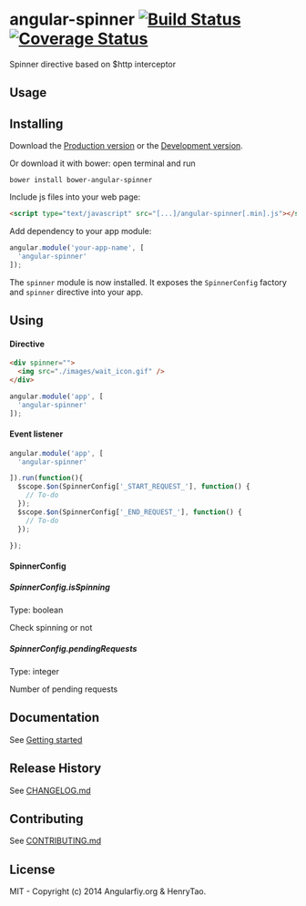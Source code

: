 angular-spinner [![Build Status](https://travis-ci.org/angularifyjs/angular-spinner.svg?branch=master)](https://travis-ci.org/angularifyjs/angular-spinner) [![Coverage Status](https://img.shields.io/coveralls/angularifyjs/angular-spinner.svg)](https://coveralls.io/r/angularifyjs/angular-spinner?branch=master)
===============

Spinner directive based on $http interceptor


Usage
---------

## Installing

Download the [Production version](https://raw.githubusercontent.com/angularifyjs/bower-angular-spinner/master/spinner.min.js) or the [Development version](https://raw.githubusercontent.com/angularifyjs/bower-angular-spinner/master/spinner.js).

Or download it with bower: open terminal and run

```
bower install bower-angular-spinner
```

Include js files into your web page:

```html
<script type="text/javascript" src="[...]/angular-spinner[.min].js"></script>
```

Add dependency to your app module:

```javascript
angular.module('your-app-name', [
  'angular-spinner'
]);
```

The `spinner` module is now installed. It exposes the `SpinnerConfig` factory and `spinner` directive into your app.


## Using

#### Directive

```html
<div spinner="">
  <img src="./images/wait_icon.gif" />
</div>
```

```javascript
angular.module('app', [
  'angular-spinner'
]);
```

#### Event listener

```javascript
angular.module('app', [
  'angular-spinner'

]).run(function(){
  $scope.$on(SpinnerConfig['_START_REQUEST_'], function() {
    // To-do
  });
  $scope.$on(SpinnerConfig['_END_REQUEST_'], function() {
    // To-do
  });

});
```

#### SpinnerConfig

##### SpinnerConfig.isSpinning

Type: boolean

Check spinning or not

##### SpinnerConfig.pendingRequests

Type: integer

Number of pending requests


Documentation
-------------
See [Getting started](https://github.com/angularifyjs/angular-spinner/wiki/Getting-started)


Release History
-------------
See [CHANGELOG.md](https://github.com/angularifyjs/angular-spinner/blob/master/CHANGELOG.md)


Contributing
-------------
See [CONTRIBUTING.md](https://github.com/angularifyjs/angular-spinner/blob/master/CONTRIBUTING.md)


License
-------------
MIT - Copyright (c) 2014 Angularfiy.org & HenryTao.



